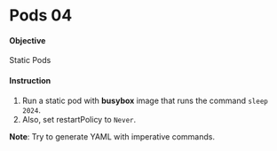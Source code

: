 # Pods 04

#### Objective 

Static Pods

#### Instruction

1. Run a static pod with <b>busybox</b> image that runs the command <code>sleep 2024</code>.
2. Also, set restartPolicy to <code>Never</code>.

<b>Note</b>: Try to generate YAML with imperative commands.
